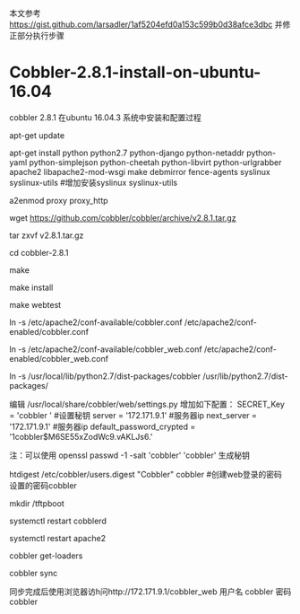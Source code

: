 
本文参考 https://gist.github.com/larsadler/1af5204efd0a153c599b0d38afce3dbc 
并修正部分执行步骤
# Cobbler-2.8.1-install-on-ubuntu-16.04
cobbler 2.8.1 在ubuntu 16.04.3 系统中安装和配置过程


apt-get update

apt-get install python python2.7 python-django python-netaddr python-yaml python-simplejson python-cheetah python-libvirt python-urlgrabber apache2 libapache2-mod-wsgi make debmirror fence-agents syslinux syslinux-utils
#增加安装syslinux syslinux-utils

a2enmod proxy proxy_http 

wget https://github.com/cobbler/cobbler/archive/v2.8.1.tar.gz

tar zxvf v2.8.1.tar.gz

cd cobbler-2.8.1

make

make install

make webtest

ln -s /etc/apache2/conf-available/cobbler.conf /etc/apache2/conf-enabled/cobbler.conf
 
ln -s /etc/apache2/conf-available/cobbler_web.conf /etc/apache2/conf-enabled/cobbler_web.conf 

ln -s /usr/local/lib/python2.7/dist-packages/cobbler /usr/lib/python2.7/dist-packages/ 

编辑 /usr/local/share/cobbler/web/settings.py 增加如下配置：
SECRET_Key = 'cobbler '         #设置秘钥
server = '172.171.9.1'          #服务器ip
next_server = '172.171.9.1'     #服务器ip
default_password_crypted = '$1$cobbler$M6SE55xZodWc9.vAKLJs6.'

注：可以使用 openssl passwd -1 -salt 'cobbler' 'cobbler' 生成秘钥


htdigest /etc/cobbler/users.digest "Cobbler" cobbler   #创建web登录的密码 设置的密码cobbler


mkdir /tftpboot

systemctl restart cobblerd

systemctl restart apache2

cobbler get-loaders

cobbler sync

同步完成后使用浏览器访h问http://172.171.9.1/cobbler_web 用户名 cobbler 密码 cobbler
